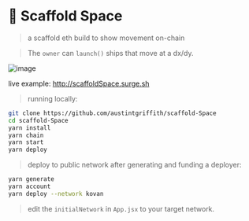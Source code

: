 # 🌊 Scaffold Space

> a scaffold eth build to show movement on-chain

> The `owner` can `launch()` ships that move at a dx/dy.

![image](https://user-images.githubusercontent.com/2653167/149636948-748df47e-44ec-4e57-98ac-d1a833a4da9e.png)

live example: http://scaffoldSpace.surge.sh

> running locally:

```bash
git clone https://github.com/austintgriffith/scaffold-Space
cd scaffold-Space
yarn install
yarn chain
yarn start
yarn deploy
```


> deploy to public network after generating and funding a deployer:

```bash
yarn generate
yarn account
yarn deploy --network kovan
```

> edit the `initialNetwork` in `App.jsx` to your target network.
